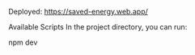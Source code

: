 Deployed: 
https://saved-energy.web.app/

Available Scripts
In the project directory, you can run:

npm dev
